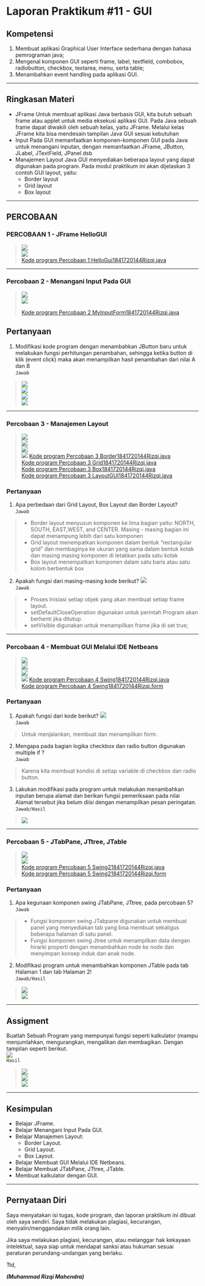 # Laporan Praktikum #11 - GUI
## Kompetensi
1. Membuat aplikasi Graphical User Interface sederhana dengan bahasa pemrograman java;
2. Mengenal komponen GUI seperti frame, label, textfield, combobox, radiobutton, checkbox, textarea, menu, serta table;
3. Menambahkan event handling pada aplikasi GUI.
___
## Ringkasan Materi
* JFrame Untuk membuat aplikasi Java berbasis GUI, kita butuh sebuah frame atau applet untuk media eksekusi aplikasi GUI. Pada Java sebuah frame dapat diwakili oleh sebuah kelas, yaitu JFrame. Melalui kelas JFrame kita bisa mendesain tampilan Java GUI sesuai kebutuhan
* Input Pada GUI memanfaatkan komponen-komponen GUI pada Java untuk menangani inputan, dengan memanfaatkan JFrame, JButton, JLabel, JTextField, JPanel dsb
* Manajemen Layout Java GUI menyediakan beberapa layout yang dapat digunakan pada program. Pada modul praktikum ini akan dijelaskan 3 contoh GUI layout, yaitu:
    - Border layout
    - Grid layout
    - Box layout
***
## PERCOBAAN
### PERCOBAAN 1 - JFrame HelloGUI 
>
>![](P1/2.PNG)  
>![](P1/1.PNG)  
>[Kode program Percobaan 1 HelloGui1841720144Rizqi.java](../../src/11_GUI/hellogui/HelloGui1841720144Rizqi.java)  
>
___
### Percobaan 2 - Menangani Input Pada GUI
>![](P2/1.PNG)  
>![](P2/2.PNG)    
>
>[Kode program Percobaan 2 MyInputForm1841720144Rizqi.java](../../src/11_GUI/hellogui/MyInputForm1841720144Rizqi.java)  
>
## Pertanyaan 
1. Modifikasi kode program dengan menambahkan JButton baru untuk melakukan fungsi perhitungan penambahan, sehingga ketika button di klik (event click) maka akan menampilkan hasil penambahan dari nilai A dan B  
`Jawab`  
>![](P2/3.PNG)  
>![](P2/3c.PNG)  
>![](P2/3b.PNG)  
>![](P2/3a.PNG)
***
### Percobaan 3 - Manajemen Layout
>![](P3/1.PNG)  
>![](P3/2.PNG)  
>![](P3/3.PNG)  
>![](P3/4.PNG)
>[Kode program Percobaan 3 Border1841720144Rizqi.java](../../src/11_GUI/ManajemenLayout/Border1841720144Rizqi.java)  
>[Kode program Percobaan 3 Grid1841720144Rizqi.java](../../src/11_GUI/ManajemenLayout/Grid1841720144Rizqi.java)  
>[Kode program Percobaan 3 Box1841720144Rizqi.java](../../src/11_GUI/ManajemenLayout/Box1841720144Rizqi.java)  
>[Kode program Percobaan 3 LayoutGUI1841720144Rizqi.java](../../src/11_GUI/ManajemenLayout/LayoutGUI1841720144Rizqi.java)  

### Pertanyaan
1. Apa perbedaan dari Grid Layout, Box Layout dan Border Layout?  
`Jawab`  
> * Border layout menyusun komponen ke lima bagian yaitu: NORTH, SOUTH, EAST,WEST,
and CENTER. Masing - masing bagian ini dapat menampung lebih dari satu komponen
> * Grid layout menempatkan komponen dalam bentuk “rectangular grid” dan membaginya ke
ukuran yang sama dalam bentuk kotak dan masing masing komponen di letakkan pada satu kotak
> * Box layout menempatkan komponen dalam satu baris atau satu kolom berbentuk box
2. Apakah fungsi dari masing-masing kode berikut?
![](P3/s1.png)  
`Jawab`  
> * Proses Inisiasi setiap objek yang akan membuat setiap frame layout.
> * setDefaultCloseOperation digunakan untuk perintah Program akan berhenti jika ditutup.
> * setVisible digunakan untuk menampilkan frame jika di set true;
***
### Percobaan 4 - Membuat GUI Melalui IDE Netbeans
>![](P4/1.PNG)  
>![](P4/2.PNG)  
>![](P4/3.PNG)  
>![](P4/4.PNG)
>[Kode program Percobaan 4 Swing1841720144Rizqi.java](../../src/11_GUI/PercobaanGUI1841720144Rizqi/Swing1841720144Rizqi.java)  
>[Kode program Percobaan 4 Swing1841720144Rizqi.form](../../src/11_GUI/PercobaanGUI1841720144Rizqi/Swing1841720144Rizqi.form)  

### Pertanyaan 
1. Apakah fungsi dari kode berikut?
![](P4/s1.png)  
`Jawab`  
> Untuk menjalankan, membuat dan menampilkan form.
2. Mengapa pada bagian logika checkbox dan radio button digunakan multiple if ?  
`Jawab`  
> Karena kita membuat kondisi di setiap variable di checkbox dan radio button.
3. Lakukan modifikasi pada program untuk melakukan menambahkan inputan berupa alamat dan berikan fungsi pemeriksaan pada nilai Alamat tersebut jika belum diisi dengan menampilkan pesan peringatan.  
`Jawab/Hasil`  
>![](P4/5.PNG)  
***
### Percobaan 5 -  JTabPane, JTtree, JTable
>![](P5/2.PNG)  
>![](P5/1.PNG)  
>[Kode program Percobaan 5 Swing21841720144Rizqi.java](../../src/11_GUI/PercobaanGUI2/Swing21841720144Rizqi.java)  
>[Kode program Percobaan 5 Swing21841720144Rizqi.form](../../src/11_GUI/PercobaanGUI2/Swing21841720144Rizqi.form)
### Pertanyaan
1. Apa kegunaan komponen swing JTabPane, JTtree, pada percobaan 5?  
`Jawab`  
>* Fungsi komponen swing JTabpane digunakan untuk membuat panel yang menyediakan tab yang
bisa membuat sekaligus beberapa halaman di satu panel.
>* Fungsi komponen swing Jtree untuk menampilkan data dengan hirarki properti dengan
menambahkan node ke node dan menyimpan konsep induk dan anak node.
2. Modifikasi program untuk menambahkan komponen JTable pada tab Halaman 1 dan tab Halaman 2!  
`Jawab/Hasil`  
>![](P5/4.PNG)  
>![](P5/3.PNG)
***
## Assigment
Buatlah Sebuah Program yang mempunyai fungsi seperti kalkulator (mampu menjumlahkan, mengurangkan, mengalikan dan membagikan. Dengan tampilan seperti berikut.  
![](Tugas/s1.png)  
`Hasil`  
>![](Tugas/1.PNG)  
>![](Tugas/2.PNG)  
>![](Tugas/3.PNG)
***
## Kesimpulan
* Belajar JFrame.
* Belajar Menangani Input Pada GUI.
* Belajar Manajemen Layout:
    - Border Layout.
    - Grid Layout.
    - Box Layout.
* Belajar Membuat GUI Melalui IDE Netbeans.
* Belajar Membuat JTabPane, JTtree, JTable.
* Membuat kalkulator dengan GUI.
***
## Pernyataan Diri

Saya menyatakan isi tugas, kode program, dan laporan praktikum ini dibuat oleh saya sendiri. Saya tidak melakukan plagiasi, kecurangan, menyalin/menggandakan milik orang lain.

Jika saya melakukan plagiasi, kecurangan, atau melanggar hak kekayaan intelektual, saya siap untuk mendapat sanksi atau hukuman sesuai peraturan perundang-undangan yang berlaku.

Ttd,

***(Muhammad Rizqi Mahendra)***
